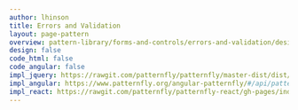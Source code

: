 ```yaml
---
author: lhinson
title: Errors and Validation
layout: page-pattern
overview: pattern-library/forms-and-controls/errors-and-validation/design/overview.md
design: false
code_html: false
code_angular: false
impl_jquery: https://rawgit.com/patternfly/patternfly/master-dist/dist/tests/forms.html#right-aligned_error-feedback
impl_angular: https://www.patternfly.org/angular-patternfly/#/api/patternfly.validation:pfValidation
impl_react: https://rawgit.com/patternfly/patternfly-react/gh-pages/index.html?selectedKind=patternfly-react%2FForms%20and%20Controls%2FForms&selectedStory=Horizontal%20Form
---
```

